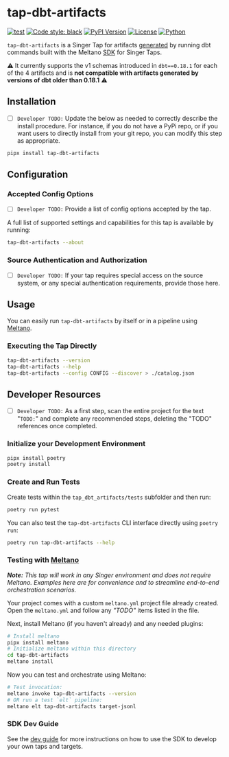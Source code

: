 # tap-dbt-artifacts
[![test](https://github.com/prratek/tap-dbt-artifacts/actions/workflows/test.yml/badge.svg)](https://github.com/prratek/tap-dbt-artifacts/actions/workflows/test.yml)
[![Code style: black](https://img.shields.io/badge/code%20style-black-000000.svg)](https://github.com/psf/black)
[![PyPI Version](https://img.shields.io/pypi/v/tap-dbt-artifacts?style=flat)](https://pypi.org/project/tap-dbt-artifacts/)
[![License](https://img.shields.io/pypi/l/tap-dbt-artifacts)](LICENSE.md)
[![Python](https://img.shields.io/pypi/pyversions/tap-dbt-artifacts)](https://pypi.org/project/tap-dbt-artifacts/)

`tap-dbt-artifacts` is a Singer Tap for artifacts [generated](https://docs.getdbt.com/reference/artifacts/dbt-artifacts) 
by running dbt commands built with the Meltano [SDK](https://gitlab.com/meltano/singer-sdk) for Singer Taps. 

:warning: It currently supports the v1 schemas introduced in `dbt==0.18.1` for each of the 4 artifacts and is **not 
compatible with artifacts generated by versions of dbt older than 0.18.1** :warning:

## Installation

- [ ] `Developer TODO:` Update the below as needed to correctly describe the install procedure. For instance, if you do not have a PyPi repo, or if you want users to directly install from your git repo, you can modify this step as appropriate.

```bash
pipx install tap-dbt-artifacts
```

## Configuration

### Accepted Config Options

- [ ] `Developer TODO:` Provide a list of config options accepted by the tap.

A full list of supported settings and capabilities for this
tap is available by running:

```bash
tap-dbt-artifacts --about
```

### Source Authentication and Authorization

- [ ] `Developer TODO:` If your tap requires special access on the source system, or any special authentication requirements, provide those here.

## Usage

You can easily run `tap-dbt-artifacts` by itself or in a pipeline using [Meltano](www.meltano.com).

### Executing the Tap Directly

```bash
tap-dbt-artifacts --version
tap-dbt-artifacts --help
tap-dbt-artifacts --config CONFIG --discover > ./catalog.json
```

## Developer Resources

- [ ] `Developer TODO:` As a first step, scan the entire project for the text "`TODO:`" and complete any recommended steps, deleting the "TODO" references once completed.

### Initialize your Development Environment

```bash
pipx install poetry
poetry install
```

### Create and Run Tests

Create tests within the `tap_dbt_artifacts/tests` subfolder and
  then run:

```bash
poetry run pytest
```

You can also test the `tap-dbt-artifacts` CLI interface directly using `poetry run`:

```bash
poetry run tap-dbt-artifacts --help
```

### Testing with [Meltano](https://www.meltano.com)

_**Note:** This tap will work in any Singer environment and does not require Meltano.
Examples here are for convenience and to streamline end-to-end orchestration scenarios._

Your project comes with a custom `meltano.yml` project file already created. Open the `meltano.yml` and follow any _"TODO"_ items listed in
the file.

Next, install Meltano (if you haven't already) and any needed plugins:

```bash
# Install meltano
pipx install meltano
# Initialize meltano within this directory
cd tap-dbt-artifacts
meltano install
```

Now you can test and orchestrate using Meltano:

```bash
# Test invocation:
meltano invoke tap-dbt-artifacts --version
# OR run a test `elt` pipeline:
meltano elt tap-dbt-artifacts target-jsonl
```

### SDK Dev Guide

See the [dev guide](https://gitlab.com/meltano/singer-sdk/-/blob/main/docs/dev_guide.md) for more instructions on how to use the SDK to 
develop your own taps and targets.
